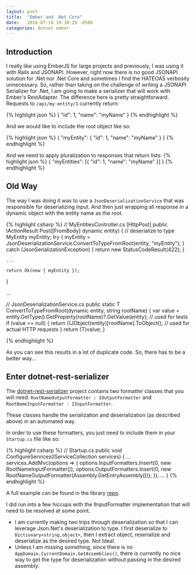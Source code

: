 ```yaml
---
layout: post
title:  "Ember and .Net Core"
date:   2016-07-18 10:30:29 -0500
categories: dotnet ember
---
```


## Introduction

I really like using EmberJS for large projects and previously, I was using it with Rails and JSONAPI. 
However, right now there is no good JSONAPI solution for .Net nor .Net Core and sometimes I find the HATEOAS verbosity unnecessary. 
So, rather than taking on the challenge of writing a JSONAPI Serializer for .Net, I am going to make a serializer that will work with Ember's RestAdapter.
The difference here is pretty straightforward. Requests to `/api/my-entity/1` currently return:

{% highlight json %}
{
    "id": 1,
    "name": "myName"
}
{% endhighlight %}

And we would like to include the root object like so:

{% highlight json %}
{
    "myEntity": {
        "id": 1,
        "name": "myName"
    }
}
{% endhighlight %}

And we need to apply pluralization to responses that return lists:
{% highlight json %}
{
    "myEntities": [{
        "id": 1,
        "name": "myName"
    }]
}
{% endhighlight %}

## Old Way

The way I was doing it was to use a `JsonDeserializationService` that was responsible for deserializing input. 
And then just wrapping all response in a dynamic object with the entity name as the root.

{% highlight csharp %}
// MyEntitiesController.cs
[HttpPost]
public IActionResult Post([FromBody] dynamic entity)
{
    // deserialize to type
    MyEntity myEntity;
    try
    {
        myEntity = JsonDeserializationService.ConvertToTypeFromRoot<MYEntity>(entity, "myEntity");
    }
    catch (JsonSerializationException)
    {
        return new StatusCodeResult(422);
    }

    ...

    return Ok(new { myEntity }); 
}

...

// JsonDeserializationService.cs
public static T ConvertToTypeFromRoot<T>(dynamic entity, string rootName)
{
    var value = entity.GetType().GetProperty(rootName)?.GetValue(entity); // used for tests
    if (value == null)
    {
        return ((JObject)entity)[rootName].ToObject<T>(); // used for actual HTTP requests
    }
    return (T)value;
}

{% endhighlight %}

As you can see this results in a lot of duplicate code. So, there has to be a better way...

## Enter dotnet-rest-serializer

The [dotnet-rest-serializer][dotnet-rest-serializer] project contains two formatter classes that you will need: `RootNameOutputFormatter : IOutputFormatter` and `RootNameInputFormatter : IInputFormatter`.

These classes handle the serialization and deserialization (as described above) in an automated way.

In order to use these formatters, you just need to include them in your `Startup.cs` file like so:

{% highlight csharp %}
// Startup.cs
public void ConfigureServices(IServiceCollection services)
{
  ...
  services.AddMvc(options =>
    {
        options.InputFormatters.Insert(0, new RootNameInputFormatter());
        options.OutputFormatters.Insert(0, new RootNameOutputFormatter(Assembly.GetEntryAssembly()));
    });
  ...
}
{% endhighlight %}

A full example can be found in the library [repo][dotnet-rest-serializer].

I did run into a few hiccups with the IInputFormatter implementation that will need to be resolved at some point.  

- I am currently making two trips through deserialization so that I can leverage Json.Net's deserialization to type. I first deserialize to `Dictionary<string,object>`, then I extract object, reserialize and deserialize as the desired type. Not Ideal.  
- Unless I am missing something, since there is no `AppDomain.CurrentDomain.GetAssemblies()`, there is currently no nice way to get the type for deserialization without passing in the desired assembly.  

[dotnet-rest-serializer]: https://github.com/Research-Institute/dotnet-rest-serializer